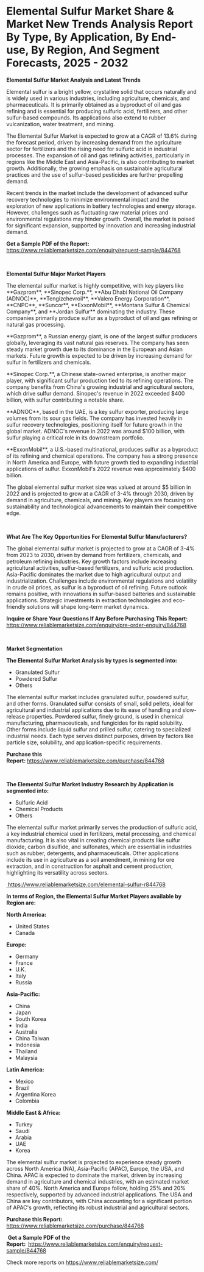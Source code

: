 <p><h1>Elemental Sulfur Market Share & Market New Trends Analysis Report By Type, By Application, By End-use, By Region, And Segment Forecasts, 2025 - 2032</h1></p><p><strong>Elemental Sulfur Market Analysis and Latest Trends</strong></p>
<p><p>Elemental sulfur is a bright yellow, crystalline solid that occurs naturally and is widely used in various industries, including agriculture, chemicals, and pharmaceuticals. It is primarily obtained as a byproduct of oil and gas refining and is essential for producing sulfuric acid, fertilizers, and other sulfur-based compounds. Its applications also extend to rubber vulcanization, water treatment, and mining.</p><p>The Elemental Sulfur Market is expected to grow at a CAGR of 13.6% during the forecast period, driven by increasing demand from the agriculture sector for fertilizers and the rising need for sulfuric acid in industrial processes. The expansion of oil and gas refining activities, particularly in regions like the Middle East and Asia-Pacific, is also contributing to market growth. Additionally, the growing emphasis on sustainable agricultural practices and the use of sulfur-based pesticides are further propelling demand.</p><p>Recent trends in the market include the development of advanced sulfur recovery technologies to minimize environmental impact and the exploration of new applications in battery technologies and energy storage. However, challenges such as fluctuating raw material prices and environmental regulations may hinder growth. Overall, the market is poised for significant expansion, supported by innovation and increasing industrial demand.</p></p>
<p><strong>Get a Sample PDF of the Report:&nbsp;</strong> <a href="https://www.reliablemarketsize.com/enquiry/request-sample/844768?utm_campaign=2260&utm_medium=2&utm_source=Github&utm_content=ia&utm_term=26012025&utm_id=elemental-sulfur">https://www.reliablemarketsize.com/enquiry/request-sample/844768</a></p>
<p>&nbsp;</p>
<p><strong>Elemental Sulfur Major Market Players</strong></p>
<p><p>The elemental sulfur market is highly competitive, with key players like **Gazprom**, **Sinopec Corp.**, **Abu Dhabi National Oil Company (ADNOC)**, **Tengizchevroil**, **Valero Energy Corporation**, **CNPC**, **Suncor**, **ExxonMobil**, **Montana Sulfur & Chemical Company**, and **Jordan Sulfur** dominating the industry. These companies primarily produce sulfur as a byproduct of oil and gas refining or natural gas processing.</p><p>**Gazprom**, a Russian energy giant, is one of the largest sulfur producers globally, leveraging its vast natural gas reserves. The company has seen steady market growth due to its dominance in the European and Asian markets. Future growth is expected to be driven by increasing demand for sulfur in fertilizers and chemicals.</p><p>**Sinopec Corp.**, a Chinese state-owned enterprise, is another major player, with significant sulfur production tied to its refining operations. The company benefits from China's growing industrial and agricultural sectors, which drive sulfur demand. Sinopec's revenue in 2022 exceeded $400 billion, with sulfur contributing a notable share.</p><p>**ADNOC**, based in the UAE, is a key sulfur exporter, producing large volumes from its sour gas fields. The company has invested heavily in sulfur recovery technologies, positioning itself for future growth in the global market. ADNOC's revenue in 2022 was around $100 billion, with sulfur playing a critical role in its downstream portfolio.</p><p>**ExxonMobil**, a U.S.-based multinational, produces sulfur as a byproduct of its refining and chemical operations. The company has a strong presence in North America and Europe, with future growth tied to expanding industrial applications of sulfur. ExxonMobil's 2022 revenue was approximately $400 billion.</p><p>The global elemental sulfur market size was valued at around $5 billion in 2022 and is projected to grow at a CAGR of 3-4% through 2030, driven by demand in agriculture, chemicals, and mining. Key players are focusing on sustainability and technological advancements to maintain their competitive edge.</p></p>
<p>&nbsp;</p>
<p><strong>What Are The Key Opportunities For Elemental Sulfur Manufacturers?</strong></p>
<p><p>The global elemental sulfur market is projected to grow at a CAGR of 3-4% from 2023 to 2030, driven by demand from fertilizers, chemicals, and petroleum refining industries. Key growth factors include increasing agricultural activities, sulfur-based fertilizers, and sulfuric acid production. Asia-Pacific dominates the market due to high agricultural output and industrialization. Challenges include environmental regulations and volatility in crude oil prices, as sulfur is a byproduct of oil refining. Future outlook remains positive, with innovations in sulfur-based batteries and sustainable applications. Strategic investments in extraction technologies and eco-friendly solutions will shape long-term market dynamics.</p></p>
<p><strong>Inquire or Share Your Questions If Any Before Purchasing This Report:</strong> <a href="https://www.reliablemarketsize.com/enquiry/pre-order-enquiry/844768?utm_campaign=2260&utm_medium=2&utm_source=Github&utm_content=ia&utm_term=26012025&utm_id=elemental-sulfur">https://www.reliablemarketsize.com/enquiry/pre-order-enquiry/844768</a></p>
<p>&nbsp;</p>
<p><strong>Market Segmentation</strong></p>
<p><strong>The Elemental Sulfur Market Analysis by types is segmented into:</strong></p>
<p><ul><li>Granulated Sulfur</li><li>Powdered Sulfur</li><li>Others</li></ul></p>
<p><p>The elemental sulfur market includes granulated sulfur, powdered sulfur, and other forms. Granulated sulfur consists of small, solid pellets, ideal for agricultural and industrial applications due to its ease of handling and slow-release properties. Powdered sulfur, finely ground, is used in chemical manufacturing, pharmaceuticals, and fungicides for its rapid solubility. Other forms include liquid sulfur and prilled sulfur, catering to specialized industrial needs. Each type serves distinct purposes, driven by factors like particle size, solubility, and application-specific requirements.</p></p>
<p><strong>Purchase this Report:&nbsp;</strong><a href="https://www.reliablemarketsize.com/purchase/844768?utm_campaign=2260&utm_medium=2&utm_source=Github&utm_content=ia&utm_term=26012025&utm_id=elemental-sulfur">https://www.reliablemarketsize.com/purchase/844768</a></p>
<p>&nbsp;</p>
<p><strong>The Elemental Sulfur Market Industry Research by Application is segmented into:</strong></p>
<p><ul><li>Sulfuric Acid</li><li>Chemical Products</li><li>Others</li></ul></p>
<p><p>The elemental sulfur market primarily serves the production of sulfuric acid, a key industrial chemical used in fertilizers, metal processing, and chemical manufacturing. It is also vital in creating chemical products like sulfur dioxide, carbon disulfide, and sulfonates, which are essential in industries such as rubber, detergents, and pharmaceuticals. Other applications include its use in agriculture as a soil amendment, in mining for ore extraction, and in construction for asphalt and cement production, highlighting its versatility across sectors.</p></p>
<p><a href="https://www.reliablemarketsize.com/elemental-sulfur-r844768?utm_campaign=2260&utm_medium=2&utm_source=Github&utm_content=ia&utm_term=26012025&utm_id=elemental-sulfur">&nbsp;https://www.reliablemarketsize.com/elemental-sulfur-r844768</a></p>
<p><strong>In terms of Region, the Elemental Sulfur Market Players available by Region are:</strong></p>
<p>
    <p> <strong> North America: </strong>
        <ul>
            <li>United States</li>
            <li>Canada</li>
        </ul>
        </p> 
    <p> <strong> Europe: </strong>
        <ul>
            <li>Germany</li>
            <li>France</li>
            <li>U.K.</li>
            <li>Italy</li>
            <li>Russia</li>
        </ul>
        </p> 
    <p> <strong> Asia-Pacific: </strong>
        <ul>
            <li>China</li>
            <li>Japan</li>
            <li>South Korea</li>
            <li>India</li>
            <li>Australia</li>
            <li>China Taiwan</li>
            <li>Indonesia</li>
            <li>Thailand</li>
            <li>Malaysia</li>
        </ul>
        </p> 
    <p> <strong> Latin America: </strong>
        <ul>
            <li>Mexico</li>
            <li>Brazil</li>
            <li>Argentina Korea</li>
            <li>Colombia</li>
        </ul>
        </p> 
    <p> <strong> Middle East & Africa: </strong>
        <ul>
            <li>Turkey</li>
            <li>Saudi</li>
            <li>Arabia</li>
            <li>UAE</li>
            <li>Korea</li>
        </ul>
    </p>
    </p>
<p><p>The elemental sulfur market is projected to experience steady growth across North America (NA), Asia-Pacific (APAC), Europe, the USA, and China. APAC is expected to dominate the market, driven by increasing demand in agriculture and chemical industries, with an estimated market share of 40%. North America and Europe follow, holding 25% and 20% respectively, supported by advanced industrial applications. The USA and China are key contributors, with China accounting for a significant portion of APAC's growth, reflecting its robust industrial and agricultural sectors.</p></p>
<p><strong>Purchase this Report: </strong><a href="https://www.reliablemarketsize.com/purchase/844768?utm_campaign=2260&utm_medium=2&utm_source=Github&utm_content=ia&utm_term=26012025&utm_id=elemental-sulfur">https://www.reliablemarketsize.com/purchase/844768</a></p>
<p>&nbsp;<strong>Get a Sample PDF of the Report:&nbsp;&nbsp;</strong><a href="https://www.reliablemarketsize.com/enquiry/request-sample/844768?utm_campaign=2260&utm_medium=2&utm_source=Github&utm_content=ia&utm_term=26012025&utm_id=elemental-sulfur">https://www.reliablemarketsize.com/enquiry/request-sample/844768</a></p>
<p><strong></strong></p>
<p>Check more reports on <a href="https://www.reliablemarketsize.com/?utm_campaign=2260&utm_medium=2&utm_source=Github&utm_content=ia&utm_term=26012025&utm_id=elemental-sulfur">https://www.reliablemarketsize.com/</a></p>